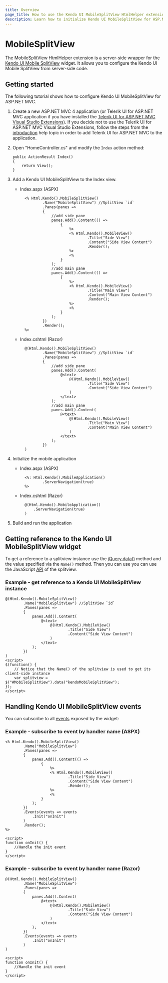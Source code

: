 ```yaml
---
title: Overview
page_title: How to use the Kendo UI MobileSplitView HtmlHelper extension, server-side ASP.NET MVC wrapper for Kendo UI Mobile SplitView widget
description: Learn how to initialize Kendo UI MobileSplitView for ASP.NET MVC, handle Kendo UI MobileSplitView Events, access an existing splitview with MobileSplitView HtmlHelper extension documentation.
---
```


# MobileSplitView

The MobileSplitView HtmlHelper extension is a server-side wrapper for the [Kendo UI Mobile SplitView](/api/mobile/splitview) widget. It allows you to configure the Kendo UI Mobile SplitView
from server-side code.

## Getting started

The following tutorial shows how to configure Kendo UI MobileSplitView for ASP.NET MVC.

1.  Create a new ASP.NET MVC 4 application (or Telerik UI for ASP.NET MVC application if you have installed the [Telerik UI for ASP.NET MVC Visual Studio Extensions](/aspnet-mvc/introduction#kendo-ui-for-asp.net-mvc-visual-studio-extensions)).
If you decide not to use the Telerik UI for ASP.NET MVC Visual Studio Extensions, follow the steps from the [introduction](/aspnet-mvc/introduction) help topic in order
to add Telerik UI for ASP.NET MVC to the application.
1.  Open "HomeController.cs" and modify the `Index` action method:

        public ActionResult Index()
        {
            return View();
        }

1. Add a Kendo UI MobileSplitView to the Index view.
    - Index.aspx (ASPX)

            <% Html.Kendo().MobileSplitView()
                    .Name("MobileSplitView") //SplitView `id`
                    .Panes(panes =>
                    {
                        //add side pane
                        panes.Add().Content(() =>
                            {
                                %>
                                <% Html.Kendo().MobileView()
                                        .Title("Side View")
                                        .Content("Side View Content")
                                        .Render();
                                %>
                                <%
                            }
                        );
                        //add main pane
                        panes.Add().Content(() =>
                            {
                                %>
                                <% Html.Kendo().MobileView()
                                        .Title("Main View")
                                        .Content("Main View Content")
                                        .Render();
                                %>
                                <%
                            }
                        );
                    })
                    .Render();
            %>

    - Index.cshtml (Razor)

            @(Html.Kendo().MobileSplitView()
                    .Name("MobileSplitView") //SplitView `id`
                    .Panes(panes =>
                    {
                        //add side pane
                        panes.Add().Content(
                            @<text>
                                @(Html.Kendo().MobileView()
                                        .Title("Side View")
                                        .Content("Side View Content")
                                )
                            </text>
                        );
                        //add main pane
                        panes.Add().Content(
                            @<text>
                                @(Html.Kendo().MobileView()
                                        .Title("Main View")
                                        .Content("Main View Content")
                                )
                            </text>
                        );
                    })
            )

1. Initialize the mobile application
    - Index.aspx (ASPX)

            <%: Html.Kendo().MobileApplication()
                    .ServerNavigation(true)
            %>

    - Index.cshtml (Razor)

            @(Html.Kendo().MobileApplication()
                .ServerNavigation(true)
            )

1. Build and run the application

## Getting reference to the Kendo UI MobileSplitView widget

To get a reference to a splitview instance use the [jQuery.data()](http://api.jquery.com/jQuery.data/) method and the value specified via the `Name()` method.
Then you can use you can use the JavaScript [API](/api/mobile/splitview#methods) of the splitview.

### Example - get reference to a Kendo UI MobileSplitView instance

    @(Html.Kendo().MobileSplitView()
            .Name("MobileSplitView") //SplitView `id`
            .Panes(panes =>
            {
                panes.Add().Content(
                    @<text>
                        @(Html.Kendo().MobileView()
                                .Title("Side View")
                                .Content("Side View Content")
                        )
                    </text>
                );
            })
    )
    <script>
    $(function() {
        // Notice that the Name() of the splitview is used to get its client-side instance
        var splitview = $("#MobileSplitView").data("kendoMobileSplitView");
    });
    </script>


## Handling Kendo UI MobileSplitView events

You can subscribe to all [events](/api/mobile/splitview#events) exposed by the widget:

### Example - subscribe to event by handler name (ASPX)

    <% Html.Kendo().MobileSplitView()
            .Name("MobileSplitView")
            .Panes(panes =>
            {
                panes.Add().Content(() =>
                    {
                        %>
                        <% Html.Kendo().MobileView()
                                .Title("Side View")
                                .Content("Side View Content")
                                .Render();
                        %>
                        <%
                    }
                );
            })
            .Events(events => events
                .Init("onInit")
            )
            .Render();
    %>

    <script>
    function onInit() {
        //Handle the init event
    }
    </script>


### Example - subscribe to event by handler name (Razor)

    @(Html.Kendo().MobileSplitView()
            .Name("MobileSplitView")
            .Panes(panes =>
            {
                panes.Add().Content(
                    @<text>
                        @(Html.Kendo().MobileView()
                                .Title("Side View")
                                .Content("Side View Content")
                        )
                    </text>
                );
            })
            .Events(events => events
                .Init("onInit")
            )
    )

    <script>
    function onInit() {
        //Handle the init event
    }
    </script>
